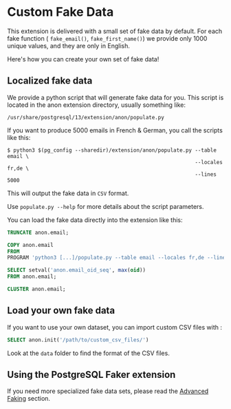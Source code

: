 Custom Fake Data
==============================================================================

This extension is delivered with a small set of fake data by default. For each
fake function ( `fake_email()`, `fake_first_name()`) we provide only 1000 unique
values, and they are only in English.

Here's how you can create your own set of fake data!

Localized fake data
------------------------------------------------------------------------------

We provide a python script that will generate fake data for you. This script
is located in the anon extension directory, usually something like:

```shell
/usr/share/postgresql/13/extension/anon/populate.py
```

If you want to produce 5000 emails in French & German, you call the
scripts like this:

``` shell
$ python3 $(pg_config --sharedir)/extension/anon/populate.py --table email \
                                                             --locales fr,de \
                                                             --lines 5000
```

This will output the fake data in `CSV` format.

Use `populate.py --help` for more details about the script parameters.

You can load the fake data directly into the extension like this:

```sql
TRUNCATE anon.email;

COPY anon.email
FROM
PROGRAM 'python3 [...]/populate.py --table email --locales fr,de --lines 5000';

SELECT setval('anon.email_oid_seq', max(oid))
FROM anon.email;

CLUSTER anon.email;
```


Load your own fake data
------------------------------------------------------------------------------

If you want to use your own dataset, you can import custom CSV files with :

```sql
SELECT anon.init('/path/to/custom_csv_files/')
```

Look at the `data` folder to find the format of the CSV files.



Using the PostgreSQL Faker extension
------------------------------------------------------------------------------

If you need more specialized fake data sets, please read the [Advanced Faking]
section.

[Advanced Faking]: masking_functions.md#advanced-faking
